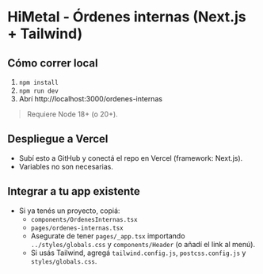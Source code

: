 # HiMetal - Órdenes internas (Next.js + Tailwind)

## Cómo correr local
1. `npm install`
2. `npm run dev`
3. Abrí http://localhost:3000/ordenes-internas

> Requiere Node 18+ (o 20+).

## Despliegue a Vercel
- Subí esto a GitHub y conectá el repo en Vercel (framework: Next.js).
- Variables no son necesarias.

## Integrar a tu app existente
- Si ya tenés un proyecto, copiá:
  - `components/OrdenesInternas.tsx`
  - `pages/ordenes-internas.tsx`
  - Asegurate de tener `pages/_app.tsx` importando `../styles/globals.css` y `components/Header` (o añadí el link al menú).
  - Si usás Tailwind, agregá `tailwind.config.js`, `postcss.config.js` y `styles/globals.css`.

